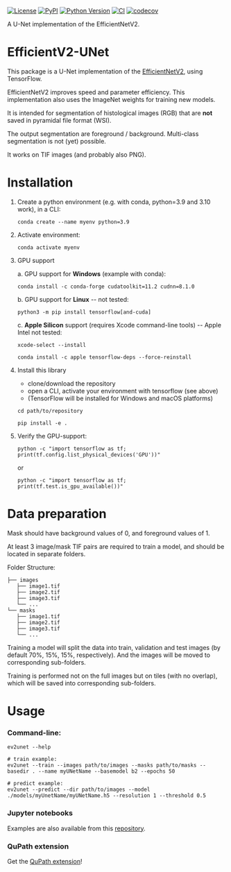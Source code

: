 [![License](https://img.shields.io/pypi/l/efficient-v2-unet.svg?color=green)](https://github.com/loicsauteur/efficient-v2-unet/raw/main/LICENSE)
[![PyPI](https://img.shields.io/pypi/v/efficient-v2-unet.svg?color=green)](https://pypi.org/project/efficient-v2-unet)
[![Python Version](https://img.shields.io/pypi/pyversions/efficient-v2-unet.svg?color=green)](https://python.org)
[![CI](https://github.com/loicsauteur/efficient-v2-unet/actions/workflows/ci.yml/badge.svg)](https://github.com/loicsauteur/efficient-v2-unet/actions/workflows/ci.yml)
[![codecov](https://codecov.io/gh/loicsauteur/efficient-v2-unet/branch/main/graph/badge.svg)](https://codecov.io/gh/loicsauteur/efficient-v2-unet)

A U-Net implementation of the EfficientNetV2.

# EfficientV2-UNet
This package is a U-Net implementation of the [EfficientNetV2](https://arxiv.org/abs/2104.00298), using TensorFlow.

EfficientNetV2 improves speed and parameter efficiency. This implementation also uses the ImageNet weights for training new models.

It is intended for segmentation of histological images (RGB) that are **not** saved in pyramidal file format (WSI).

The output segmentation are foreground / background. Multi-class segmentation is not (yet) possible.

It works on TIF images (and probably also PNG).

# Installation

1. Create a python environment (e.g. with conda, python=3.9 and 3.10 work), in a CLI:

    `conda create --name myenv python=3.9`

2. Activate environment:

    `conda activate myenv`

3. GPU support

    a. GPU support for **Windows** (example with conda):

    `conda install -c conda-forge cudatoolkit=11.2 cudnn=8.1.0`

    b. GPU support for **Linux** -- not tested:

    `python3 -m pip install tensorflow[and-cuda]`

    c. **Apple Silicon** support (requires Xcode command-line tools) -- Apple Intel not tested:

    `xcode-select --install`

    `conda install -c apple tensorflow-deps --force-reinstall`

4. Install this library
    - clone/download the repository
    - open a CLI, activate your environment with tensorflow (see above)
    - (TensorFlow will be installed for Windows and macOS platforms)
   
    `cd path/to/repository`
   
    `pip install -e .`
     
5. Verify the GPU-support:

    `python -c "import tensorflow as tf; print(tf.config.list_physical_devices('GPU'))"`

    or

    `python -c "import tensorflow as tf; print(tf.test.is_gpu_available())"`


# Data preparation
Mask should have background values of 0, and foreground values of 1.

At least 3 image/mask TIF pairs are required to train a model, and should be located in separate folders.

Folder Structure:
```
├── images
   ├── image1.tif
   ├── image2.tif
   ├── image3.tif
   └── ...
└── masks
   ├── image1.tif
   ├── image2.tif
   ├── image3.tif
   └── ...
```
Training a model will split the data into train, validation and test images (by default 70%, 15%, 15%, respectively).
And the images will be moved to corresponding sub-folders.

Training is performed not on the full images but on tiles (with no overlap), which will be saved into corresponding sub-folders.

# Usage
### Command-line:
```
ev2unet --help

# train example:
ev2unet --train --images path/to/images --masks path/to/masks --basedir . --name myUNetName --basemodel b2 --epochs 50

# predict example:
ev2unet --predict --dir path/to/images --model ./models/myUnetName/myUNetName.h5 --resolution 1 --threshold 0.5
```

### Jupyter notebooks 
Examples are also available from this [repository](notebooks/).
### QuPath extension
Get the [QuPath extension](https://github.com/DBM-MCF/qupath-extension-efficientv2unet)!

<!--
## NOTES:
<span style="color:yellow">
- !!DONE: remove all "src" from import of this package... !! i.e. refactor the folder structure !!
- !!DONE: remove the temp deactivation in data_generation line 436
- !!DONE: remove temp return in efficientv2_unet line 613
- TODO: check that resolution for image scaling (e.g. in predict) is always an int and not a float
- TODO: make a notebook, where model is loaded and images are predicted one by one (so not all images need to be loaded into memory at once)
</span>

### Data preparation:
The raw images and corresponding masks, should be in separate folders,
and the file names must be the same.

Training will split the images into train, validation, 
and test sets (default is 70%, 15%, 15%, respectively). Eventually, 
the input images will be tiled (with no overlap) for training purposes (except 
the test images).

### DataGeneration for training:
There is a resolution parameter for the data generator,
usually at 1. But it will generate in addition crops for training
at resolutions +1 and +2. Hence, generally/at the moment, training
is done at multiple resolutions.

For training/validation data, crops of the images are generated. The crops
do not have any overlap, and the image is padded (reflecting at bottom and 
right boarders), to accommodate crops.

### Best model for Martin
currently it is the B3-best-checkpoint.


### Prediction
somehow prediction works better if the input image is downscaled.
-->
